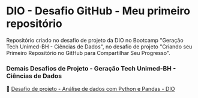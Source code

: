 
# DIO - Desafio GitHub - Meu primeiro repositório #

Repositório criado no desafio de projeto da DIO no Bootcamp "Geração Tech Unimed-BH - Ciências de Dados", no desafio de projeto "Criando seu Primeiro Repositório no GitHub para Compartilhar Seu Progresso".

### Demais Desafios de Projeto - Geração Tech Unimed-BH - Ciências de Dados ###

:panda_face: [Desafio de projeto - Análise de dados com Python e Pandas - DIO](https://github.com/pedrooliveirape/desafio_de_projeto_python_pandas_dio)
